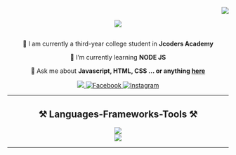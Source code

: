   <p align="right">
  <img src="https://visitor-badge.laobi.icu/badge?page_id=kad-f.kad-f">
</p>
<p align="center">
  <img src="https://user-images.githubusercontent.com/74038190/240906093-9be4d344-6782-461a-b5a6-32a07bf7b34e.gif">
</p>
<div align="center">
  <h2></h2>
  <p>
   🚀 I am currently a third-year college student  in <strong>Jcoders Academy</strong>
  </p>
</div>
<div align="center">
  <p>🌱 I’m currently learning <strong>NODE JS</strong></p>
  <p>💬 Ask me about <strong>Javascript, HTML, CSS ... or anything <a href="https://github.com/kad-f">here</a></strong></p>
</div>
<div align="center">
  <a href="mailto:keyanandydelgado@gmail.com">
    <img src="https://img.shields.io/badge/Gmail-333333?style=for-the-badge&amp;logo=gmail&amp;logoColor=red">
  </a>
  <a href="facebook.com/ledi.shaljani">
    <img alt="Facebook" title="Connect on Facebook" src="https://img.shields.io/badge/-Facebook-1877F2?style=for-the-badge&amp;logo=facebook&amp;logoColor=white">
  </a>
  <a href="https://www.instagram.com/https.keyan/">
    <img alt="Instagram" title="" &#x22;follow="" on="" instagram&#x22;="" src="https://img.shields.io/badge/-Instagram-E4405F?style=for-the-badge&amp;logo=instagram&amp;logoColor=white">
  </a>
</div>
<hr>
<h2 align="center">⚒️ Languages-Frameworks-Tools ⚒️</h2>
<div align="center">
  <img src="https://skillicons.dev/icons?i=nodejs,github,javascript,express,mongodb"><br>
  <img src="https://skillicons.dev/icons?i=bootstrap,html,css,vscode,figma,git">
</div>
<hr>



